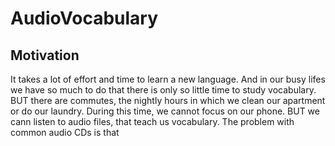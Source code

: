 # AudioVocabulary

## Motivation
It takes a lot of effort and time to learn a new language.
And in our busy lifes we have so much to do that there is only so little time to study vocabulary.
BUT there are commutes, the nightly hours in which we clean our apartment or do our laundry.
During this time, we cannot focus on our phone.
BUT we cann listen to audio files, that teach us vocabulary.
The problem with common audio CDs is that 
